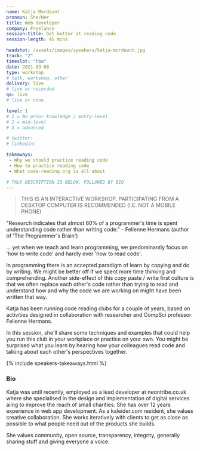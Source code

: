 ```yaml
---
name: Katja Mordaunt
pronoun: She/Her
title: Web developer
company: Freelance
session-title: Get better at reading code
session-length: 45 mins

headshot: /assets/images/speakers/katja-mordaunt.jpg
track: "2"
timeslot: "tba"
date: 2021-09-08
type: workshop
# talk, workshop, other
delivery: live
# live or recorded
qa: live
# live or none

level: 1
# 1 = No prior knowledge / entry-level
# 2 = mid-level
# 3 = advanced

# twitter:
# linkedin:

takeaways:
 - Why we should practice reading code
 - How to practice reading code
 - What code-reading.org is all about

# TALK DESCRIPTION IS BELOW, FOLLOWED BY BIO
---
```


<blockquote>THIS IS AN INTERACTIVE WORKSHOP. PARTICIPATING FROM A DESKTOP COMPUTER IS RECOMMENDED (I.E. NOT A MOBILE PHONE)</blockquote>

"Research indicates that almost 60% of a programmer's time is spent understanding code rather than writing code." - Felienne Hermans (author of 'The Programmer's Brain')

... yet when we teach and learn programming, we predominantly focus on 'how to write code' and hardly ever 'how to read code'.

In programming there is an accepted paradigm of learn by copying and do by writing. We might be better off if we spent more time thinking and comprehending. Another side-effect of this copy paste / write first culture is that we often replace each other's code rather than trying to read and understand how and why the code we are working on might have been written that way.

Katja has been running code reading clubs for a couple of years, based on activities designed in collaboration with researcher and CompSci professor Felienne Hermans.

In this session, she'll share some techniques and examples that could help you run this club in your workplace or practice on your own. You might be surprised what you learn by hearing how your colleagues read code and talking about each other's perspectives together.

{% include speakers-takeaways.html %}

<h3>Bio</h3>

Katja was until recently, employed as a lead developer at neontribe.co.uk where she specialised in the design and implementation of digital services aiing to improve the reach of small charities. She has over 12 years experience in web app development. As a kaleider.com resident, she values creative collaboration. She works iteratively with clients to get as close as possible to what people need out of the products she builds.

She values community, open source, transparency, integrity, generally sharing stuff and giving everyone a voice.
